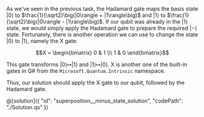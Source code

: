 As we've seen in the previous task, the Hadamard gate maps the basis state $|0\rangle$ to $\frac{1}{\sqrt2}\big(|0\rangle + |1\rangle\big)$ and $|1\rangle$ to $\frac{1}{\sqrt2}\big(|0\rangle - |1\rangle\big)$. 
If our qubit was already in the $|1\rangle$ state, we would simply apply the Hadamard gate to prepare the required $|-\rangle$ state. 
Fortunately, there is another operation we can use to change the state $|0\rangle$ to $|1\rangle$, namely the X gate:

$$X = \begin{bmatrix} 0 & 1 \\\ 1 & 0 \end{bmatrix}$$

This gate transforms $|0\rangle \longmapsto |1\rangle$ and $|1\rangle \longmapsto |0\rangle$.
X is another one of the built-in gates in Q# from the `Microsoft.Quantum.Intrinsic` namespace.

Thus, our solution should apply the X gate to our qubit, followed by the Hadamard gate.

@[solution]({
    "id": "superposition__minus_state_solution",
    "codePath": "./Solution.qs"
})
